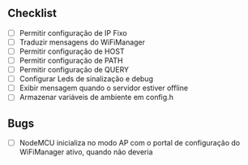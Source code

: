 ## Checklist
- [ ] Permitir configuração de IP Fixo
- [ ] Traduzir mensagens do WiFiManager
- [ ] Permitir configuração de HOST
- [ ] Permitir configuração de PATH
- [ ] Permitir configuração de QUERY
- [ ] Configurar Leds de sinalização e debug
- [ ] Exibir mensagem quando o servidor estiver offline
- [ ] Armazenar variáveis de ambiente em config.h

## Bugs

- [ ] NodeMCU inicializa no modo AP com o portal de configuração do WiFiManager ativo, quando não deveria
